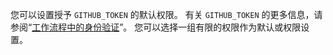 您可以设置授予 `GITHUB_TOKEN` 的默认权限。 有关 `GITHUB_TOKEN` 的更多信息，请参阅“[工作流程中的身份验证](/actions/reference/authentication-in-a-workflow)”。 您可以选择一组有限的权限作为默认或权限设置。 
